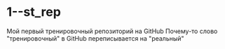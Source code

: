 # 1--st_rep
Мой первый тренировочный репозиторий на GitHub
Почему-то слово "тренировочный" в GitHub переписывается на "реальный"

